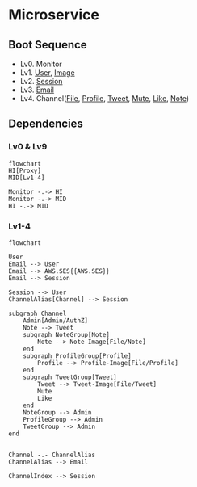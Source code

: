 # Microservice
## Boot Sequence
- Lv0. Monitor
- Lv1. [User](./user/README.md), [Image](./file/README.md)
- Lv2. [Session](./session/README.md)
- Lv3. [Email](./email/README.md)
- Lv4. Channel([File](./file/README.md), [Profile](./profile/README.md), [Tweet](./tweet/README.md), [Mute](./mute/README.md), [Like](./like/README.md), [Note](./note/README.md))

## Dependencies
### Lv0 & Lv9
```mermaid
flowchart
HI[Proxy]
MID[Lv1-4]

Monitor -.-> HI
Monitor -.-> MID
HI -.-> MID
```

### Lv1-4
```mermaid
flowchart

User
Email --> User
Email --> AWS.SES{{AWS.SES}}
Email --> Session

Session --> User
ChannelAlias[Channel] --> Session

subgraph Channel
    Admin[Admin/AuthZ]
    Note --> Tweet
    subgraph NoteGroup[Note]
        Note --> Note-Image[File/Note]
    end
    subgraph ProfileGroup[Profile]
        Profile --> Profile-Image[File/Profile]
    end
    subgraph TweetGroup[Tweet]
        Tweet --> Tweet-Image[File/Tweet]
        Mute
        Like
    end
    NoteGroup --> Admin
    ProfileGroup --> Admin
    TweetGroup --> Admin
end


Channel -.- ChannelAlias
ChannelAlias --> Email

ChannelIndex --> Session

```